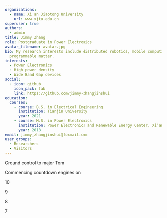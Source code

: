 ```yaml
---
organizations:
  - name: Xi'an Jiaotong University
    url: www.xjtu.edu.cn
superuser: true
authors:
  - admin
title: Jimmy Zhang
role: Postgraduate in Power Electronics
avatar_filename: avatar.jpg
bio: My research interests include distributed robotics, mobile computing and
  programmable matter.
interests:
  - Power Electronics
  - High power density
  - Wide Band Gap devices
social:
  - icon: github
    icon_pack: fab
    link: https://github.com/jimmy-zhangjinshui
education:
  courses:
    - course: B.S. in Electrical Engineering
      institution: Tianjin University
      year: 2021
    - course: M.S. in Power Electronics
      institution: Power Electronics and Renewable Energy Center, Xi’an Jiaotong University
      year: 2018
email: jimmy_zhangjinshui@foxmail.com
user_groups:
  - Researchers
  - Visitors
---
```

Ground control to major Tom

Commencing countdown engines on

10

9

8

7